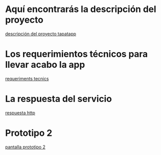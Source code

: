 # Aquí encontrarás la descripción del proyecto

[descripción del proyecto tapatapp](desc.md)

# Los requerimientos técnicos para llevar acabo la app
[requeriments tecnics](requerimentstecnics.md)

# La respuesta del servicio 
[respuesta http](serveeyp.md)


# Prototipo 2
[pantalla prototipo 2](prototipo2/wireframetutor.md)